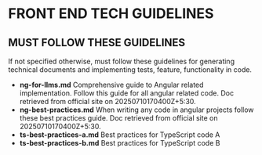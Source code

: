 # FRONT END TECH GUIDELINES

## **MUST FOLLOW THESE GUIDELINES**
If not specified otherwise, must follow these guidelines for generating technical documents and implementing tests, feature, functionality in code.

- **ng-for-llms.md** Comprehensive guide to Angular related implementation. Follow this guide for all angular related code. Doc retrieved from official site on 20250710170400Z+5:30.
- **ng-best-practices.md** When writing any code in angular projects follow these best practices guide. Doc retrieved from official site on 20250710170400Z+5:30.
- **ts-best-practices-a.md** Best practices for TypeScript code A
- **ts-best-practices-b.md** Best practices for TypeScript code B